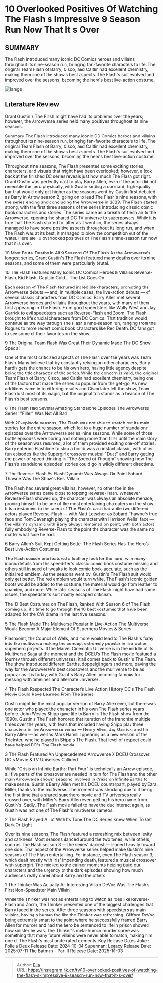 # 10 Overlooked Positives Of Watching The Flash s Impressive 9 Season Run Now That It s Over


## SUMMARY 


 The Flash introduced many iconic DC Comics heroes and villains throughout its nine-season run, bringing fan-favorite characters to life. 
 The original Team Flash of Barry, Cisco, and Caitlin had excellent chemistry, making them one of the show&#39;s best aspects. 
 The Flash&#39;s suit evolved and improved over the seasons, becoming the hero&#39;s best live-action costume. 

![iamge](https://static1.srcdn.com/wordpress/wp-content/uploads/wm/2023/12/the-flash-season-9-posters-featureing-grant-gustin-as-barry-allen-and-tom-cavanagh-as-reverse-flash.jpg)

## Literature Review
Grant Gustin&#39;s The Flash might have had its problems over the years; however, the Arrowverse series held many positives throughout its nine seasons.

Summary
 The Flash introduced many iconic DC Comics heroes and villains throughout its nine-season run, bringing fan-favorite characters to life. 
 The original Team Flash of Barry, Cisco, and Caitlin had excellent chemistry, making them one of the show&#39;s best aspects. 
 The Flash&#39;s suit evolved and improved over the seasons, becoming the hero&#39;s best live-action costume. 




Throughout nine seasons, The Flash presented some exciting stories, characters, and visuals that might have been overlooked; however, a look back at the finished DC series reveals just how much The Flash got right. Grant Gustin was perfectly cast to play Barry Allen, even if the actor did not resemble the hero physically, with Gustin setting a constant, high-quality bar that would only get higher as the seasons went by. Gustin first debuted as Barry in Arrow season 2, going on to lead The Flash&#39;s nine seasons, with the series ending and concluding the Arrowverse in 2023.
The Flash started strong, with the first three seasons of the series introducing classic comic book characters and stories. The series came as a breath of fresh air to the Arrowverse, opening the shared DC TV universe to superpowers. While it is true that The Flash started to falter as it went on, the series always managed to have some positive aspects throughout its long run, and when The Flash was at its best, it managed to blow the competition out of the water. Here are 10 overlooked positives of The Flash&#39;s nine-season run now that it is over.
            
 
 10 Most Brutal Deaths In All 9 Seasons Of The Flash 
As the Arrowverse&#39;s longest series, Grant Gustin&#39;s The Flash featured many deaths over its nine seasons, and some of them were particularly brutal.







 10  The Flash Featured Many Iconic DC Comics Heroes &amp; Villains 
Reverse-Flash, Kid Flash, Captain Cold... The List Goes On


 







Each season of The Flash featured incredible characters, promoting the Arrowverse debuts — and, in multiple cases, the live-action debuts — of several classic characters from DC Comics. Barry Allen met several Arrowverse heroes and villains throughout the years, with many of them first appearing in The Flash. From good speedsters like Wally West and Jay Garrick to evil speedsters such as Reverse-Flash and Zoom, The Flash brought to life crucial characters from DC Comics. That tradition would continue all the way through The Flash&#39;s nine-season run, ranging from the Rogues to more recent comic book characters like Red Death. DC fans got to see some of their favorites on the show.


 9  The Original Team Flash Was Great 
Their Dynamic Made The DC Show Special
        

One of the most criticized aspects of The Flash over the years was Team Flash. Many believe that by constantly relying on other characters, Barry hardly gets the chance to be his own hero, having little agency despite being the title character of the series. While the concern is valid, the original Team Flash of Barry, Cisco, and Caitlin had excellent chemistry, being one of the factors that made the series so popular from the get-go. As new additions came in to differing results and Cisco later left the show, Team Flash lost most of its magic, but the original trio stands as a beacon of The Flash&#39;s best seasons.


 8  The Flash Had Several Amazing Standalone Episodes 
The Arrowverse Series&#39; &#34;Filler&#34; Was Not All Bad
        

With 20-episode seasons, The Flash was not able to stretch out its main stories for the entire season, which led to a huge number of standalone episodes over the Arrrowverse series&#39; nine seasons. While some of those bottle episodes were boring and nothing more than filler until the main story of the season was resumed, a lot of them provided exciting one-off stories. Barry entering Flashtime to stop a bomb was an instant classic, with other fun episodes like the Supergirl crossover musical &#34;Duet&#34; and Barry getting the power of speed thinking in &#34;The Speed of Thought&#34; showing how The Flash&#39;s standalone episodes&#39; stories could go in wildly different directions.


 7  The Reverse-Flash Vs Flash Dynamic Was Always On Point 
Eobard Thawne Was The Show&#39;s Best Villain


 







The Flash had several great villains; however, no other foe in the Arrowverse series came close to topping Reverse-Flash. Whenever Reverse-Flash showed up, the character was always an absolute menace, proving himself to be one of the most entertaining charcaters on the show. It is a testament to the talent of The Flash&#39;s cast that while two different actors played Reverse-Flash — with Matt Letscher as Eobard Thawne&#39;s true face and Tom Cavanagh playing the character with Harrison Wells&#39; face — the villain&#39;s dynamic with Barry always remained on point, with both actors fully embodying Reverse-Flash to the point the character was the same no matter what face he had.


 6  Barry Allen’s Suit Kept Getting Better 
The Flash Series Has The Hero&#39;s Best Live-Action Costumes
        

The Flash season one featured a leathery look for the hero, with many iconic details from the speedster&#39;s classic comic book costume missing and others still in need of tweaks to look comic book-accurate, such as the initial red emblem. As the seasons went by, Gustin&#39;s The Flash suit would only get better. The red emblem would turn white, The Flash&#39;s iconic golden boots would be added to the costume, the material would go from leather to spandex, and more. While later seasons of The Flash might have had some issues, the speedster&#39;s suit mostly escaped criticism.
            
 
 The 10 Best Costumes on The Flash, Ranked 
With Season 6 of The Flash coming up, it&#39;s time to go through the 10 best costumes that have been adapted for the CW drama in the last five seasons.






 5  The Flash Made The Multiverse Popular In Live-Action 
The Multiverse Would Become A Major Element Of Superhero Movies &amp; Series
        

Flashpoint, the Council of Wells, and more would lead to The Flash&#39;s foray into the multiverse making the concept extremely popular in live-action superhero projects. If the Marvel Cinematic Universe is in the middle of its Multiverse Saga at the moment and the DCEU&#39;s The Flash movie featured a journey through different universes, it all comes back to Gustin&#39;s The Flash. The show introduced different Earths, doppelgängers and more, paving the way for the Arrowverse&#39;s best crossovers and the multiverse to be as popular as it is today, with Grant&#39;s Barry Allen becoming famous for messing with timelines and alternate universes.


 4  The Flash Respected The Character’s Live Action History 
DC&#39;s The Flash Movie Could Have Learned From The Series
        

Gustin might be the most popular version of Barry Allen ever, but there was one actor who played the character in his own The Flash series years before. John Wesley Shipp gave life to Barry in The Flash show from the 1990s. Gustin&#39;s The Flash honored that iteration of the franchise multiple times over the years, with feats that included having Shipp play three characters in the Arrowverse series — Henry Allen, Jay Garrick, and his Barry Allen — as well as Mark Hamill appearing as a new version of the Trickster, who he played in Shipp&#39;s The Flash. That level of respect could have helped DC&#39;s The Flash movie.


 3  The Flash Featured An Unprecedented Arrowverse X DCEU Crossover 
DC&#39;s Movie &amp; TV Universes Collided


 







While &#34;Crisis on Infinite Earths: Part Four&#34; is technically an Arrow episode, all five parts of the crossover are needed in turn for The Flash and the other main Arrowverse shows&#39; seasons involved in Crisis on Infinite Earths to make sense. Gustin&#39;s Barry Allen met his DCEU counterpart, played by Ezra Miller, thanks to the multiverse. The moment was shocking due to it being the first time that a shared superhero movie and TV universes really crossed over, with Miller&#39;s Barry Allen even getting his hero name from Gustin&#39;s. Sadly, The Flash movie failed to have the duo interact again, as Gustin was not one of The Flash&#39;s multiverse cameos.


 2  The Flash Played A Lot With Its Tone 
The DC Series Knew When To Get Dark Or Light
        

Over its nine seasons, The Flash featured a refreshing mix between levity and darkness. Most seasons danced around the two tones, while others, such as The Flash season 3 — the series&#39; darkest — leaned heavily toward one side. That aspect of the Arrowverse series helped make Gustin&#39;s nine seasons of The Flash entertaining. For instance, even The Flash season 3, which dealt mostly with Iris&#39; impending death, featured a musical crossover with Supergirl. The mix led to the calmer moments helping build out characters and the urgency of the dark episodes showing how much audiences really cared about Barry and the others.


 1  The Thinker Was Actually An Interesting Villain 
DeVoe Was The Flash&#39;s First Non-Speedster Main Villain
        

While the Thinker was not as entertaining to watch as foes like Reverse-Flash and Zoom, the Thinker presented one of the biggest challenges that Barry faced in the series. After three seasons with speedsters as main villains, having a human foe like the Thinker was refreshing. Clifford DeVoe being extremely smart to the point where he successfully framed Barry Allen for murder and had the hero be sentenced to life in prison showed how sinister he was. The Thinker&#39;s meta-human murder spree was something that many future villains were never able to match, making him one of The Flash&#39;s most underrated elements.
   Key Release Dates             Joker: Folie a Deux Release Date: 2024-10-04                  Superman: Legacy Release Date: 2025-07-11                  The Batman - Part II Release Date: 2025-10-03      

---

> Author: [Ella](https://instagram.hk.cn/)  
> URL: https://instagram.hk.cn/tv/10-overlooked-positives-of-watching-the-flash-s-impressive-9-season-run-now-that-it-s-over/  

